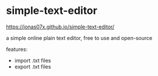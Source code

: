 # simple-text-editor

https://jonas07x.github.io/simple-text-editor/

a simple online plain text editor, 
free to use and open-source

features:
- import .txt files
- export .txt files
